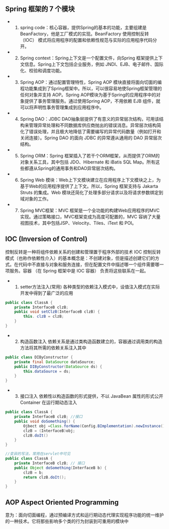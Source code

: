 ## Spring 框架的 7 个模块
- 1. spring code：核心容器，提供Spring的基本的功能，主要组建是BeanFactory，他是工厂模式的实现。BeanFactory 使用控制反转 （IOC） 模式将应用程序的配置和依赖性规范与实际的应用程序代码分开。

- 2. Spring context：Spring上下文是一个配置文件，向Spring 框架提供上下文信息。Spring上下文包括企业服务，例如 JNDI、EJB、电子邮件、国际化、校验和调度功能。

- 3. Spring AOP：通过配置管理特性，Spring AOP 模块直接将面向切面的编程功能集成到了Spring框架中。所以，可以很容易地使Spring框架管理的任何对象并支持 AOP。Spring AOP模块为基于Spring的应用程序中的对象提供了事务管理服务。通过使用Spring AOP，不用依赖 EJB 组件，就可以将声明性事务管理集成到应用程序中。

- 4. Spring DAO：JDBC DAO抽象层提供了有意义的异常层次结构，可用该结构来管理异常处理和不同数据库供应商抛出的错误消息。异常层次结构简化了错误处理，并且极大地降低了需要编写的异常代码数量（例如打开和关闭连接）。Spring DAO 的面向 JDBC 的异常遵从通用的 DAO 异常层次结构。

- 5. Spring ORM：Spring 框架插入了若干个ORM框架，从而提供了ORM的对象关系工具，其中包括 JDO、Hibernate 和 iBatis SQL Map。所有这些都遵从Spring的通用事务和DAO异常层次结构。

- 6. Spring Web 模块：Web上下文模块建立在应用程序上下文模块之上，为基于Web的应用程序提供了上下文。所以，Spring 框架支持与 Jakarta Struts 的集成。Web 模块还简化了处理多部分请求以及将请求参数绑定到域对象的工作。

- 7. Spring MVC框架：MVC 框架是一个全功能的构建Web应用程序的MVC实现。通过策略接口，MVC框架变成为高度可配置的，MVC 容纳了大量视图技术，其中包括JSP、Velocity、Tiles、iText 和 POI。

## IOC (Inversion of Control)
控制反转是一种将组件依赖关系的创建和管理置于程序外部的技术
IOC 控制反转模式（也称作依赖性介入）的基本概念是：不创建对象，但是描述创建它们的方式。在代码中不直接与对象和服务连接，但在配置文件中描述哪一个组件需要哪一项服务。容器 （在 Spring 框架中是 IOC 容器） 负责将这些联系在一起。
- 1. setter方法注入(常用)
各种类型的依赖注入模式中，设值注入模式在实际开发中得到了最广泛的应用
```java
public class ClassA { 
    private InterfaceB clzB;
    public void setClzB(InterfaceB clzB) { 
        this. clzB = clzB;
    }
}
```

- 2. 构造函数注入
依赖关系是通过类构造函数建立的，容器通过调用类的构造方法将其所需的依赖关系注入其中
```java
public class DIByConstructor {
    private final DataSource dataSource;
    public DIByConstructor(DataSource ds) { 
        this.dataSource = ds;  
    }
}

```

- 3. 接口注入
依赖性以构造函数的形式提供，不以 JavaBean 属性的形式公开
Container 在运行期动态注入
```java
public class ClassA {
    private InterfaceB clzB; //接口
    public void doSomething() {
        Ojbect obj =Class.forName(Config.BImplementation).newInstance();
        clzB = (InterfaceB)obj;
        clzB.doIt()
    }
}

//变异的写法，常用在servlet中可见
public class ClassA {
    private InterfaceB clzB; // 接口
    public Object doSomething(InterfaceB b) {
        clzB = b;
        return clzB.doIt();
    } 
}
```

## AOP Aspect Oriented Programming
意为：面向切面编程，通过预编译方式和运行期动态代理实现程序功能的统一维护的一种技术。它将那些影响多个类的行为封装到可重用的模块中
